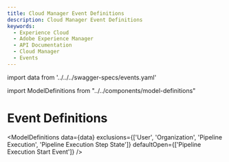 ```yaml
---
title: Cloud Manager Event Definitions
description: Cloud Manager Event Definitions
keywords:
  - Experience Cloud
  - Adobe Experience Manager
  - API Documentation
  - Cloud Manager
  - Events
--- 
```


import data from '../../../swagger-specs/events.yaml'

import ModelDefinitions from "../../components/model-definitions"

# Event Definitions

<ModelDefinitions data={data} exclusions={['User', 'Organization', 'Pipeline Execution', 'Pipeline Execution Step State']} defaultOpen={['Pipeline Execution Start Event']} />